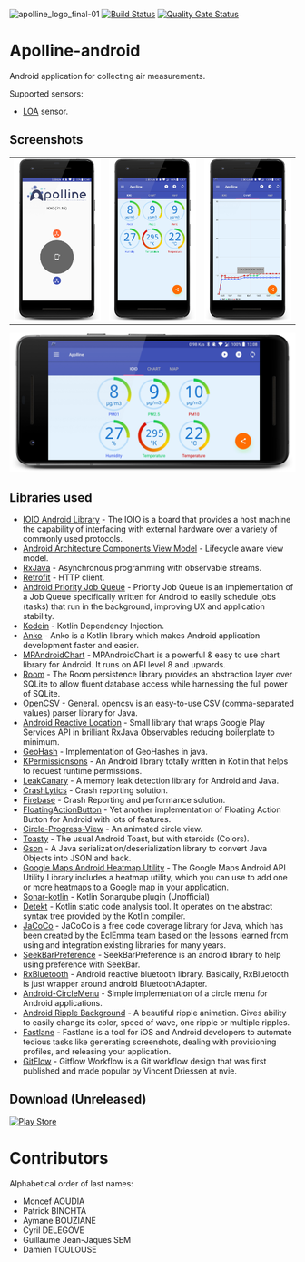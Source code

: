 ![apolline_logo_final-01](https://user-images.githubusercontent.com/22281426/36351313-1bac8b88-14a8-11e8-90f4-de41287cd1e9.png)
[![Build Status](https://travis-ci.org/Apolline-Lille/apolline-android.svg?branch=master)](https://travis-ci.org/Apolline-Lille/apolline-android)
[![Quality Gate Status](https://sonarcloud.io/api/project_badges/measure?project=Apolline-Lille_apolline-android&metric=alert_status)](https://sonarcloud.io/dashboard?id=Apolline-Lille_apolline-android)

# Apolline-android
Android application for collecting air measurements.

Supported sensors:

 - [LOA](http://www-loa.univ-lille1.fr/) sensor.

## Screenshots
| | | |
|:-------------------------:|:-------------------------:|:-------------------------:|
|<img width="1604" alt="screenshot_01" src="assets/1.png">|<img width="1604" alt="screenshot_02" src="assets/2.png">|<img width="1604" alt="screenshot_03" src="assets/3.png">|

![screenshot_04](assets/4.png)


## Libraries used
 * [IOIO Android Library](https://github.com/ytai/ioio) - The IOIO is a board that provides a host machine the capability of interfacing with external hardware over a variety of commonly used protocols.
 * [Android Architecture Components View Model](https://developer.android.com/topic/libraries/architecture/viewmodel.html) - Lifecycle aware view model.
 * [RxJava](https://github.com/ReactiveX/RxJava) - Asynchronous programming with observable streams.
 * [Retrofit](http://square.github.io/retrofit/) - HTTP client.
 * [Android Priority Job Queue](https://github.com/yigit/android-priority-jobqueue) - Priority Job Queue is an implementation of a Job Queue specifically written for Android to easily schedule jobs (tasks) that run in the background, improving UX and application stability.
 * [Kodein](https://salomonbrys.github.io/Kodein/) - Kotlin Dependency Injection.
 * [Anko](https://github.com/Kotlin/anko) - Anko is a Kotlin library which makes Android application development faster and easier.
 * [MPAndroidChart](https://github.com/PhilJay/MPAndroidChart) - MPAndroidChart is a powerful & easy to use chart library for Android. It runs on API level 8 and upwards.
 * [Room](https://developer.android.com/topic/libraries/architecture/room.html) - The Room persistence library provides an abstraction layer over SQLite to allow fluent database access while harnessing the full power of SQLite.
 * [OpenCSV](opencsv.sourceforge.net) - General. opencsv is an easy-to-use CSV (comma-separated values) parser library for Java.
 * [Android Reactive Location](https://github.com/mcharmas/Android-ReactiveLocation) - Small library that wraps Google Play Services API in brilliant RxJava Observables reducing boilerplate to minimum.
 * [GeoHash](https://github.com/kungfoo/geohash-java) - Implementation of GeoHashes in java.
 * [KPermissionsons](https://github.com/Fondesa/KPermissions) - An Android library totally written in Kotlin that helps to request runtime permissions. 
 * [LeakCanary](https://github.com/square/leakcanary) - A memory leak detection library for Android and Java.
 * [CrashLytics](https://try.crashlytics.com/) - Crash reporting solution.
 * [Firebase](https://firebase.google.com/docs/crash/) - Crash Reporting and performance solution.
 * [FloatingActionButton](https://github.com/Clans/FloatingActionButton) - Yet another implementation of Floating Action Button for Android with lots of features.
 * [Circle-Progress-View](https://github.com/jakob-grabner/Circle-Progress-View) - An animated circle view.
 * [Toasty](https://github.com/GrenderG/Toasty) - The usual Android Toast, but with steroids (Colors).
 * [Gson](https://github.com/google/gson) - A Java serialization/deserialization library to convert Java Objects into JSON and back.
 * [Google Maps Android Heatmap Utility](https://developers.google.com/maps/documentation/android-api/utility/heatmap) - The Google Maps Android API Utility Library includes a heatmap utility, which you can use to add one or more heatmaps to a Google map in your application.
 * [Sonar-kotlin](https://github.com/arturbosch/sonar-kotlin) - Kotlin Sonarqube plugin (Unofficial)
 * [Detekt](https://github.com/arturbosch/detekt) - Kotlin static code analysis tool. It operates on the abstract syntax tree provided by the Kotlin compiler.
 * [JaCoCo](http://www.eclemma.org/jacoco/) - JaCoCo is a free code coverage library for Java, which has been created by the EclEmma team based on the lessons learned from using and integration existing libraries for many years.
 * [SeekBarPreference](https://github.com/x1306e6d/SeekBarPreference) - SeekBarPreference is an android library to help using preference with SeekBar.
 * [RxBluetooth](https://github.com/IvBaranov/RxBluetooth) - Android reactive bluetooth library. Basically, RxBluetooth is just wrapper around android BluetoothAdapter.
 * [Android-CircleMenu](https://github.com/szugyi/Android-CircleMenu) - Simple implementation of a circle menu for Android applications.
 * [Android Ripple Background](https://github.com/skyfishjy/android-ripple-background) - A beautiful ripple animation. Gives ability to easily change its color, speed of wave, one ripple or multiple ripples.
 * [Fastlane](https://github.com/fastlane/fastlane) - Fastlane is a tool for iOS and Android developers to automate tedious tasks like generating screenshots, dealing with provisioning profiles, and releasing your application.
 * [GitFlow](http://nvie.com/posts/a-successful-git-branching-model/) - Gitflow Workflow is a Git workflow design that was first published and made popular by Vincent Driessen at nvie.

## Download (Unreleased)

<a href="https://play.google.com/store/apps/details?id=science.apolline"> <img src="https://storage.googleapis.com/support-kms-prod/9DB3D190FD6DC8155EEDBCDEB4942128BE6B" alt="Play Store" width="200" height="60"></a>

# Contributors

Alphabetical order of last names:

* Moncef AOUDIA
* Patrick BINCHTA
* Aymane BOUZIANE 
* Cyril DELEGOVE
* Guillaume Jean-Jaques SEM
* Damien TOULOUSE

